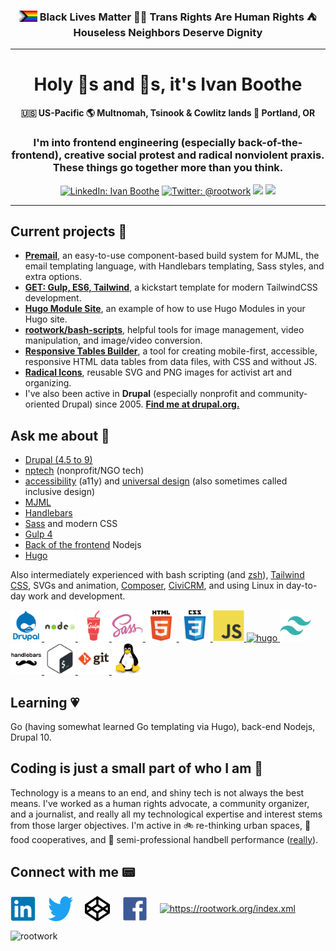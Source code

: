 <h3 align="center"><img src="https://raw.githubusercontent.com/rootwork/rootwork/main/images/Quasar-Pride-Progress.svg" height="18" width="auto" align="texttop" alt="Progress Pride flag by Daniel Quasar" /> Black Lives Matter ✊🏽 Trans Rights Are Human Rights ⛺ Houseless Neighbors Deserve Dignity</h2>

---

<h1 align="center">Holy 🦎s and 🦄s, it's Ivan Boothe</h1>
<div align="center">
  <strong
    >🇺🇸 US-Pacific 🌎 Multnomah, Tsinook & Cowlitz lands 🌹 Portland, OR</strong
  >
</div>
<h3 align="center">
  <strong
    >I'm into frontend engineering (especially back-of-the-frontend), creative
    social protest and radical nonviolent praxis. These things go together more
    than you think.</strong
  >
</h3>

<p align="center">
  <a href="https://www.linkedin.com/in/ivanboothe"
    ><img
      src="https://img.shields.io/badge/LinkedIn-blue?style=for-the-badge&logo=linkedin&logoColor=white"
      alt="LinkedIn: Ivan Boothe"
  /></a>
  <a href="https://twitter.com/rootwork"
    ><img
      src="https://img.shields.io/twitter/follow/rootwork?logo=twitter&style=for-the-badge"
      alt="Twitter: @rootwork"
  /></a>
  <a href="https://gitlab.com/rootwork"
    ><img
      src="https://img.shields.io/static/v1?style=for-the-badge&label=GitLab&message=rootwork&color=orange"
  /></a>
  <a href="https://www.drupal.org/u/rootwork"
    ><img
      src="https://img.shields.io/static/v1?style=for-the-badge&label=Drupal&message=rootwork&color=blue"
  /></a>
</p>

---

## Current projects 👷

- **[Premail](https://premail.dev)**, an easy-to-use component-based build
  system for MJML, the email templating language, with Handlebars templating,
  Sass styles, and extra options.
- **[GET: Gulp, ES6, Tailwind](https://github.com/rootwork/GET)**, a kickstart
  template for modern TailwindCSS development.
- **[Hugo Module Site](https://github.com/rootwork/hugo-module-site)**, an
  example of how to use Hugo Modules in your Hugo site.
- **[rootwork/bash-scripts](https://github.com/rootwork/bash-scripts)**, helpful
  tools for image management, video manipulation, and image/video conversion.
- **[Responsive Tables Builder](https://github.com/rootwork/responsive-tables-builder)**,
  a tool for creating mobile-first, accessible, responsive HTML data tables from
  data files, with CSS and without JS.
- **[Radical Icons](https://gitlab.com/radicons/radicons)**, reusable SVG and
  PNG images for activist art and organizing.
- I've also been active in **Drupal** (especially nonprofit and
  community-oriented Drupal) since 2005.
  **[Find me at drupal.org.](https://www.drupal.org/u/rootwork)**

## Ask me about 💁

- [Drupal (4.5 to 9)](https://www.drupal.org/)
- [nptech](https://www.nten.org/) (nonprofit/NGO tech)
- [accessibility](https://www.a11yproject.com/) (a11y) and
  [universal design](https://universaldesign.ie/What-is-Universal-Design/The-7-Principles/)
  (also sometimes called inclusive design)
- [MJML](https://mjml.io/)
- [Handlebars](https://handlebarsjs.com/)
- [Sass](https://sass-lang.com/) and modern CSS
- [Gulp 4](https://gulpjs.com/)
- [Back of the frontend](https://css-tricks.com/front-of-the-front-back-of-the-front/)
  Nodejs
- [Hugo](https://gohugo.io/)

Also intermediately experienced with bash scripting (and
[zsh](https://www.zsh.org/)), [Tailwind CSS](https://tailwindcss.com/), SVGs
and animation, [Composer](https://getcomposer.org/), [CiviCRM](https://civicrm.org/), and using Linux in day-to-day
work and development.

<p align="left">
  <a href="https://www.drupal.org/" rel="noreferrer">
    <img
      src="https://raw.githubusercontent.com/devicons/devicon/master/icons/drupal/drupal-plain-wordmark.svg"
      alt="Drupal"
      width="50"
      height="50"
    />
  </a>
  <a href="https://nodejs.org" rel="noreferrer">
    <img
      src="https://raw.githubusercontent.com/devicons/devicon/master/icons/nodejs/nodejs-original-wordmark.svg"
      alt="nodejs"
      width="50"
      height="50"
    />
  </a>
  <a href="https://gulpjs.com" rel="noreferrer">
    <img
      src="https://raw.githubusercontent.com/devicons/devicon/master/icons/gulp/gulp-plain.svg"
      alt="gulp"
      width="50"
      height="50"
    />
  </a>
  <a href="https://sass-lang.com" rel="noreferrer">
    <img
      src="https://raw.githubusercontent.com/devicons/devicon/master/icons/sass/sass-original.svg"
      alt="sass"
      width="50"
      height="50"
    />
  </a>
  <a href="https://html.spec.whatwg.org/multipage/" rel="noreferrer">
    <img
      src="https://raw.githubusercontent.com/devicons/devicon/master/icons/html5/html5-original-wordmark.svg"
      alt="html5"
      width="50"
      height="50"
    />
  </a>
  <a href="https://www.w3.org/Style/CSS/" rel="noreferrer">
    <img
      src="https://raw.githubusercontent.com/devicons/devicon/master/icons/css3/css3-original-wordmark.svg"
      alt="css3"
      width="50"
      height="50"
    />
  </a>
  <a
    href="https://developer.mozilla.org/en-US/docs/Web/JavaScript"
    rel="noreferrer"
  >
    <img
      src="https://raw.githubusercontent.com/devicons/devicon/master/icons/javascript/javascript-original.svg"
      alt="javascript"
      width="50"
      height="50"
    />
  </a>
  <a href="https://gohugo.io/" rel="noreferrer">
    <img
      src="https://api.iconify.design/logos-hugo.svg"
      alt="hugo"
      width="50"
      height="50"
    />
  </a>
  <a href="https://tailwindcss.com/" rel="noreferrer">
    <img
      src="https://raw.githubusercontent.com/devicons/devicon/master/icons/tailwindcss/tailwindcss-plain.svg"
      alt="tailwind"
      width="50"
      height="50"
    />
  </a>
  <a href="https://handlebarsjs.com/" rel="noreferrer">
    <img
      src="https://raw.githubusercontent.com/devicons/devicon/master/icons/handlebars/handlebars-original-wordmark.svg"
      alt="bash"
      width="50"
      height="50"
    />
  </a>
  <a href="https://www.gnu.org/software/bash/" rel="noreferrer">
    <img
      src="https://raw.githubusercontent.com/devicons/devicon/master/icons/bash/bash-original.svg"
      alt="bash"
      width="50"
      height="50"
    />
  </a>
  <a href="https://git-scm.com/" rel="noreferrer">
    <img
      src="https://raw.githubusercontent.com/devicons/devicon/master/icons/git/git-original-wordmark.svg"
      alt="git"
      width="50"
      height="50"
    />
  </a>
  <a href="https://www.linux.org/" rel="noreferrer">
    <img
      src="https://raw.githubusercontent.com/devicons/devicon/master/icons/linux/linux-original.svg"
      alt="linux"
      width="50"
      height="50"
    />
  </a>
</p>

## Learning 💗

Go (having somewhat learned Go templating via Hugo), back-end Nodejs, Drupal 10.

## Coding is just a small part of who I am 💭

Technology is a means to an end, and shiny tech is not always the best means.
I've worked as a human rights advocate, a community organizer, and a journalist,
and really all my technological expertise and interest stems from those larger
objectives. I'm active in 🚲 re-thinking urban spaces, 🥕 food cooperatives, and
🔔 semi-professional handbell performance
([really](https://www.bellsofthecascades.org/about)).

## Connect with me 📟

<p align="left">
  <a href="https://linkedin.com/in/ivanboothe"
    ><img
      align="center"
      src="https://raw.githubusercontent.com/devicons/devicon/master/icons/linkedin/linkedin-original.svg"
      alt="ivanboothe"
      height="40"
      width="40"
  /></a> &nbsp; &nbsp;
  <a href="https://twitter.com/rootwork"
    ><img
      align="center"
      src="https://raw.githubusercontent.com/devicons/devicon/master/icons/twitter/twitter-original.svg"
      alt="rootwork"
      height="40"
      width="40"
  /></a> &nbsp; &nbsp;
  <a href="https://codepen.io/rootwork"
    ><img
      align="center"
      src="https://raw.githubusercontent.com/devicons/devicon/master/icons/codepen/codepen-plain.svg"
      alt="rootwork"
      height="40"
      width="40"
  /></a> &nbsp; &nbsp;
  <a href="https://facebook.com/rootwork"
    ><img
      align="center"
      src="https://raw.githubusercontent.com/devicons/devicon/master/icons/facebook/facebook-original.svg"
      alt="rootwork"
      height="40"
      width="40"
  /></a> &nbsp; &nbsp;
  <a href="https://rootwork.org/index.xml"
    ><img
      align="center"
      src="https://raw.githubusercontent.com/rahuldkjain/github-profile-readme-generator/master/src/images/icons/Social/rss.svg"
      alt="https://rootwork.org/index.xml"
      height="40"
      width="40"
  /></a>
</p>

<p>
  <img
    align="center"
    src="https://github-readme-stats.vercel.app/api?username=rootwork&show_icons=true&locale=en"
    alt="rootwork"
  />
</p>
